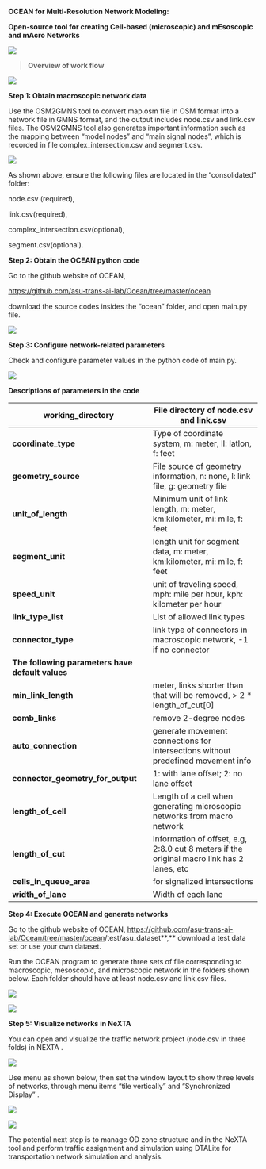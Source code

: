 **OCEAN for Multi-Resolution Network Modeling:**

**Open-source tool for creating Cell-based (microscopic) and mEsoscopic and
mAcro Networks**

![](media/90b78556875221b36877fd4aaa4bd534.png)

>   **Overview of work flow**

![](media/39f9e02da02eb1bfd151d49785de4ce5.png)

**Step 1: Obtain macroscopic network data**

Use the OSM2GMNS tool to convert map.osm file in OSM format into a network file
in GMNS format, and the output includes node.csv and link.csv files. The
OSM2GMNS tool also generates important information such as the mapping between
“model nodes” and “main signal nodes”, which is recorded in file
complex_intersection.csv and segment.csv.

![](media/464ba4527ff42e3336526e26d7750e4f.png)

As shown above, ensure the following files are located in the “consolidated”
folder:

node.csv (required),

link.csv(required),

complex_intersection.csv(optional),

segment.csv(optional).

**Step 2: Obtain the OCEAN python code**

Go to the github website of OCEAN,

<https://github.com/asu-trans-ai-lab/Ocean/tree/master/ocean>

download the source codes insides the “ocean” folder, and open main.py file.

![](media/e7205cbc09fa1fd0277e8ed2db445623.png)

**Step 3: Configure network-related parameters**

Check and configure parameter values in the python code of main.py.

![](media/eed9a0e5aa527cc269cf107da5752daf.png)

**Descriptions of parameters in the code**

| **working_directory**                            | File directory of node.csv and link.csv                                                    |
|--------------------------------------------------|--------------------------------------------------------------------------------------------|
| **coordinate_type**                              | Type of coordinate system, m: meter, ll: latlon, f: feet                                   |
| **geometry_source**                              | File source of geometry information, n: none, l: link file, g: geometry file               |
| **unit_of_length**                               | Minimum unit of link length, m: meter, km:kilometer, mi: mile, f: feet                     |
| **segment_unit**                                 | length unit for segment data, m: meter, km:kilometer, mi: mile, f: feet                    |
| **speed_unit**                                   | unit of traveling speed, mph: mile per hour, kph: kilometer per hour                       |
| **link_type_list**                               | List of allowed link types                                                                 |
| **connector_type**                               | link type of connectors in macroscopic network, -1 if no connector                         |
| **The following parameters have default values** |                                                                                            |
| **min_link_length**                              | meter, links shorter than that will be removed, \> 2 \* length_of_cut[0]                   |
| **comb_links**                                   | remove 2-degree nodes                                                                      |
| **auto_connection**                              | generate movement connections for intersections without predefined movement info           |
| **connector_geometry_for_output**                | 1: with lane offset; 2: no lane offset                                                     |
| **length_of_cell**                               | Length of a cell when generating microscopic networks from macro network                   |
| **length_of_cut**                                | Information of offset, e.g, 2:8.0 cut 8 meters if the original macro link has 2 lanes, etc |
| **cells_in_queue_area**                          | for signalized intersections                                                               |
| **width_of_lane**                                | Width of each lane                                                                         |

**Step 4: Execute OCEAN and generate networks**

Go to the github website of OCEAN,
<https://github.com/asu-trans-ai-lab/Ocean/tree/master/ocean>/test/asu_dataset**,**
download a test data set or use your own dataset.

Run the OCEAN program to generate three sets of file corresponding to
macroscopic, mesoscopic, and microscopic network in the folders shown below.
Each folder should have at least node.csv and link.csv files.

![](media/c4b592590d3cae79d354c1218051a785.png)

![](media/40eec57ebd734e37616c6685e6660ec2.png)

**Step 5: Visualize networks in NeXTA**

You can open and visualize the traffic network project (node.csv in three folds)
in NEXTA .

![](media/4c76afcb2efa0f11bfd7d9f3f563a569.png)

Use menu as shown below, then set the window layout to show three levels of
networks, through menu items “tile vertically” and “Synchronized Display” .

![](media/83278fabee520ff57eadda640ec2e38e.png)

![](media/741c4b6b714c1a711f410ba70efdfc5f.png)

The potential next step is to manage OD zone structure and in the NeXTA tool and
perform traffic assignment and simulation using DTALite for transportation
network simulation and analysis.
